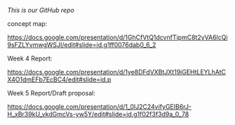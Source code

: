 *This is our GitHub repo*

concept map:

https://docs.google.com/presentation/d/1GhCfVtQ1dcvnfTipmC8t2yVA6lcQi9sFZLYvmwgWSJI/edit#slide=id.g1ff0076dab0_6_2

Week 4 Report:

https://docs.google.com/presentation/d/1ye8DFdVXBtJXt19iGEHtLEYLhAtCX4O1dmEFb7EcBC4/edit#slide=id.p

Week 5 Report/Draft proposal:

https://docs.google.com/presentation/d/1_0lJ2C24vifyGEIB6rJ-H_xBr39kU_vkdGmcVs-yw5Y/edit#slide=id.g1f02f3f3d9a_0_78
